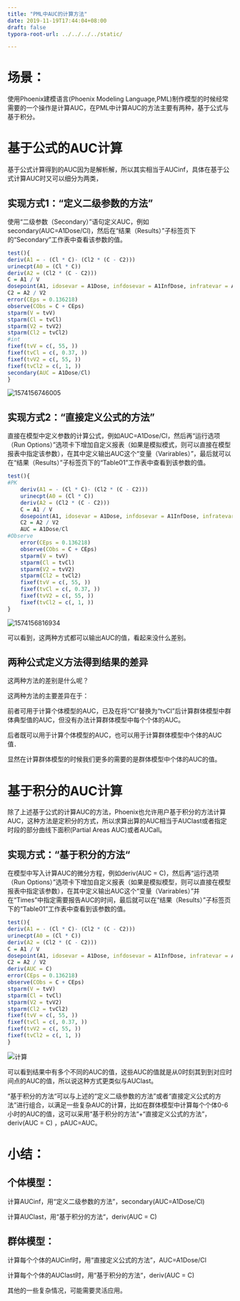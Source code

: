 ```yaml
---
title: "PML中AUC的计算方法"
date: 2019-11-19T17:44:04+08:00
draft: false
typora-root-url: ../../../../static/

---
```


# 场景：

使用Phoenix建模语言(Phoenix Modeling Language,PML)制作模型的时候经常需要的一个操作是计算AUC，在PML中计算AUC的方法主要有两种，基于公式与基于积分。

 

# 基于公式的AUC计算

基于公式计算得到的AUC因为是解析解，所以其实相当于AUCinf，具体在基于公式计算AUC时又可以细分为两类，

## 实现方式1：“定义二级参数的方法”

使用“二级参数（Secondary）”语句定义AUC，例如secondary(AUC=A1Dose/Cl)，然后在“结果（Results）”子标签页下的“Secondary”工作表中查看该参数的值。

```r
test(){
deriv(A1 = - (Cl * C)- (Cl2 * (C - C2)))
urinecpt(A0 = (Cl * C))
deriv(A2 = (Cl2 * (C - C2)))
C = A1 / V
dosepoint(A1, idosevar = A1Dose, infdosevar = A1InfDose, infratevar = A1InfRate)
C2 = A2 / V2
error(CEps = 0.136218)
observe(CObs = C + CEps)
stparm(V = tvV)
stparm(Cl = tvCl)
stparm(V2 = tvV2)
stparm(Cl2 = tvCl2)
#int
fixef(tvV = c(, 55, ))
fixef(tvCl = c(, 0.37, ))
fixef(tvV2 = c(, 55, ))
fixef(tvCl2 = c(, 1, ))
secondary(AUC = A1Dose/Cl)
}
```

![1574156746005](/images/PML中AUC的计算方法/1574156746005.png)

## 实现方式2：“直接定义公式的方法”

直接在模型中定义参数的计算公式，例如AUC=A1Dose/Cl，然后再“运行选项（Run Options）”选项卡下增加自定义报表（如果是模拟模式，则可以直接在模型报表中指定该参数），在其中定义输出AUC这个“变量（Varirables）”，最后就可以在“结果（Results）”子标签页下的“Table01”工作表中查看到该参数的值。

```R
test(){
#PK
    deriv(A1 = - (Cl * C)- (Cl2 * (C - C2)))
    urinecpt(A0 = (Cl * C))
    deriv(A2 = (Cl2 * (C - C2)))
    C = A1 / V
    dosepoint(A1, idosevar = A1Dose, infdosevar = A1InfDose, infratevar = A1InfRate)
    C2 = A2 / V2
    AUC = A1Dose/Cl
#Observe
    error(CEps = 0.136218)
    observe(CObs = C + CEps)
    stparm(V = tvV)
    stparm(Cl = tvCl)
    stparm(V2 = tvV2)
    stparm(Cl2 = tvCl2)
    fixef(tvV = c(, 55, ))
    fixef(tvCl = c(, 0.37, ))
    fixef(tvV2 = c(, 55, ))
    fixef(tvCl2 = c(, 1, ))
}
```

![1574156816934](/images/PML中AUC的计算方法/1574156816934.png)

 

可以看到，这两种方式都可以输出AUC的值，看起来没什么差别。

## 两种公式定义方法得到结果的差异

这两种方法的差别是什么呢？

这两种方法的主要差异在于：

前者可用于计算个体模型的AUC，已及在将“Cl”替换为“tvCl”后计算群体模型中群体典型值的AUC，但没有办法计算群体模型中每个个体的AUC。

后者既可以用于计算个体模型的AUC，也可以用于计算群体模型中个体的AUC值．

显然在计算群体模型的时候我们更多的需要的是群体模型中个体的AUC的值。

 

# 基于积分的AUC计算

除了上述基于公式的计算AUC的方法，Phoenix也允许用户基于积分的方法计算AUC，这种方法是定积分的方式，所以求算出算的AUC相当于AUClast或者指定时段的部分曲线下面积(Partial Areas AUC)或者AUCall。

## 实现方式：“基于积分的方法“

在模型中写入计算AUC的微分方程，例如deriv(AUC = C)，然后再“运行选项（Run Options）”选项卡下增加自定义报表（如果是模拟模型，则可以直接在模型报表中指定该参数），在其中定义输出AUC这个“变量（Varirables）”并在“Times”中指定需要报告AUC的时间，最后就可以在“结果（Results）”子标签页下的“Table01”工作表中查看到该参数的值。

```R
test(){
deriv(A1 = - (Cl * C)- (Cl2 * (C - C2)))
urinecpt(A0 = (Cl * C))
deriv(A2 = (Cl2 * (C - C2)))
C = A1 / V
dosepoint(A1, idosevar = A1Dose, infdosevar = A1InfDose, infratevar = A1InfRate)
C2 = A2 / V2
deriv(AUC = C)
error(CEps = 0.136218)
observe(CObs = C + CEps)
stparm(V = tvV)
stparm(Cl = tvCl)
stparm(V2 = tvV2)
stparm(Cl2 = tvCl2)
fixef(tvV = c(, 55, ))
fixef(tvCl = c(, 0.37, ))
fixef(tvV2 = c(, 55, ))
fixef(tvCl2 = c(, 1, ))
}
```

![计算](/images/PML中AUC的计算方法/clip_image003.png)

可以看到结果中有多个不同的AUC的值，这些AUC的值就是从0时刻其到到对应时间点的AUC的值，所以说这种方式更类似与AUClast。

“基于积分的方法“可以与上述的“定义二级参数的方法”或者“直接定义公式的方法”进行组合，以满足一些复杂AUC的计算，比如在群体模型中计算每个个体0-6小时的AUC的值，这可以采用“基于积分的方法“+“直接定义公式的方法”，deriv(AUC = C) ，pAUC=AUC。

 

# 小结：

## 个体模型：

计算AUCinf，用“定义二级参数的方法”，secondary(AUC=A1Dose/Cl)

计算AUClast，用“基于积分的方法“，deriv(AUC = C)

## 群体模型：

计算每个个体的AUCinf时，用“直接定义公式的方法”，AUC=A1Dose/Cl

计算每个个体的AUClast时，用“基于积分的方法“，deriv(AUC = C)

其他的一些复杂情况，可能需要灵活应用。

 

 

 

 

 

 